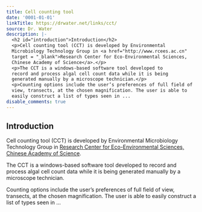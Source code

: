 ```yaml
---
title: Cell counting tool
date: '0001-01-01'
linkTitle: https://drwater.net/links/cct/
source: Dr. Water
description: |-
  <h2 id="introduction">Introduction</h2>
  <p>Cell counting tool (CCT) is developed by Environmental
  Microbiology Technology Group in <a href="http://www.rcees.ac.cn"
  target = "_blank">Research Center for Eco-Environmental Sciences,
  Chinese Academy of Science</a>.</p>
  <p>The CCT is a windows-based software tool developed to
  record and process algal cell count data while it is being
  generated manually by a microscope technician.</p>
  <p>Counting options include the user’s preferences of full field of
  view, transects, at the chosen magnification. The user is able to
  easily construct a list of types seen in ...
disable_comments: true
---
```

<h2 id="introduction">Introduction</h2>
<p>Cell counting tool (CCT) is developed by Environmental
Microbiology Technology Group in <a href="http://www.rcees.ac.cn"
target = "_blank">Research Center for Eco-Environmental Sciences,
Chinese Academy of Science</a>.</p>
<p>The CCT is a windows-based software tool developed to
record and process algal cell count data while it is being
generated manually by a microscope technician.</p>
<p>Counting options include the user’s preferences of full field of
view, transects, at the chosen magnification. The user is able to
easily construct a list of types seen in ...